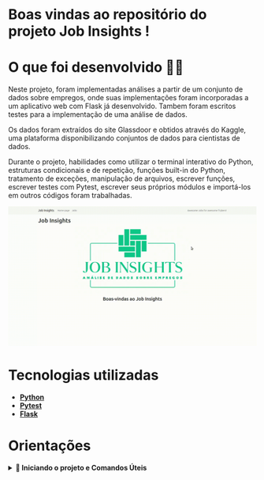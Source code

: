 # Boas vindas ao repositório do projeto Job Insights !
 # O que foi desenvolvido  👨‍💻 

  Neste projeto, foram implementadas análises a partir de um conjunto de dados sobre empregos, onde suas implementações foram incorporadas a um aplicativo web com Flask já desenvolvido. Tambem foram escritos testes para a implementação de uma análise de dados.

  Os dados foram extraídos do site Glassdoor e obtidos através do Kaggle, uma plataforma disponibilizando conjuntos de dados para cientistas de dados. 
  
  Durante o projeto, habilidades como utilizar o terminal interativo do Python, estruturas condicionais e de repetição, funções built-in do Python, tratamento de exceções, manipulação de arquivos, escrever funções, escrever testes com Pytest, escrever seus próprios módulos e importá-los em outros códigos foram trabalhadas.
 
![Apresentação](/job.gif)

# Tecnologias utilizadas <a name="tecnologias"></a>
- [**Python**](https://www.python.org/)
- [**Pytest**](https://docs.pytest.org/en/7.2.x/)
- [**Flask**](https://flask.palletsprojects.com/en/2.2.x/)

# Orientações <a name="orientacoes"></a>

<details>
<summary><strong> 🔰 Iniciando o projeto e Comandos Úteis</strong></summary><br />

  1. Clone o repositório
  * `git clone git@github.com:luizfilipelgs/Job-Insights-Python.git`

  2. Entre na pasta do repositório que você acabou de clonar:
  * `cd Job-Insights-Python`

  3. Crie o ambiente virtual para o projeto e ativeo 

  - `python3 -m venv .venv && source .venv/bin/activate`

  4. Caso já se tenha clonado e criado o ambiente virtual antes, apenas ative com:

  - `source .venv/bin/activate`
  
  5. Instale as dependências

  - `python3 -m pip install -r dev-requirements.txt`

  6. Inicialize a aplicação.
  * digite o comando `flask run` 
  * Acesse o site gerado pelo Flask em `http://localhost:5000`
  
</details>